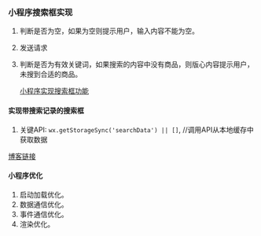 ### 小程序搜索框实现

1. 判断是否为空，如果为空则提示用户，输入内容不能为空。

2. 发送请求

3. 判断是否为有效关键词，如果搜索的内容中没有商品，则版心内容提示用户，未搜到合适的商品。

   [小程序实现搜索框功能](https://www.jb51.net/article/165226.htm)



#### 实现带搜索记录的搜索框

1. 关键API: `wx.getStorageSync('searchData') || []`, //调用API从本地缓存中获取数据

[博客链接](https://zhuanlan.zhihu.com/p/28974294)



#### 小程序优化

1. 启动加载优化。
2. 数据通信优化。
3. 事件通信优化。
4. 渲染优化。
